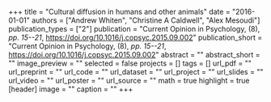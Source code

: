 +++
title = "Cultural diffusion in humans and other animals"
date = "2016-01-01"
authors = ["Andrew Whiten", "Christine A Caldwell", "Alex Mesoudi"]
publication_types = ["2"]
publication = "Current Opinion in Psychology, (8), _pp. 15--21_, https://doi.org/10.1016/j.copsyc.2015.09.002"
publication_short = "Current Opinion in Psychology, (8), _pp. 15--21_, https://doi.org/10.1016/j.copsyc.2015.09.002"
abstract = ""
abstract_short = ""
image_preview = ""
selected = false
projects = []
tags = []
url_pdf = ""
url_preprint = ""
url_code = ""
url_dataset = ""
url_project = ""
url_slides = ""
url_video = ""
url_poster = ""
url_source = ""
math = true
highlight = true
[header]
image = ""
caption = ""
+++
